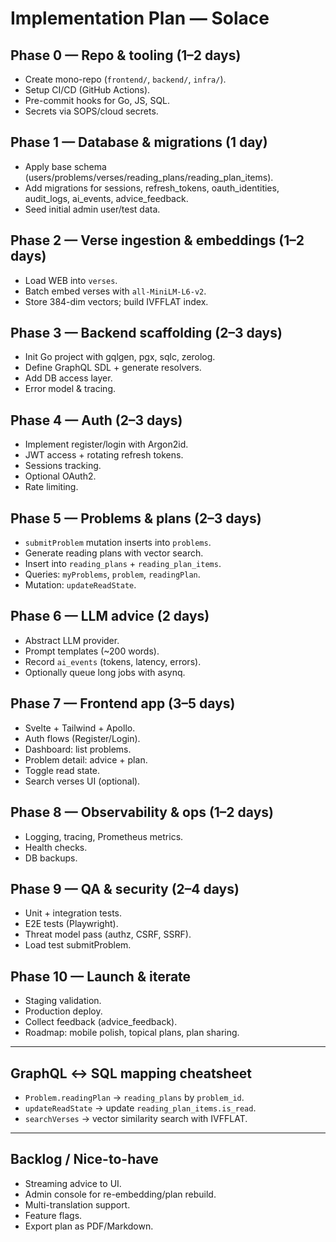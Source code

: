 # Implementation Plan — Solace

## Phase 0 — Repo & tooling (1–2 days)
- Create mono-repo (`frontend/`, `backend/`, `infra/`).  
- Setup CI/CD (GitHub Actions).  
- Pre-commit hooks for Go, JS, SQL.  
- Secrets via SOPS/cloud secrets.

## Phase 1 — Database & migrations (1 day)
- Apply base schema (users/problems/verses/reading_plans/reading_plan_items).  
- Add migrations for sessions, refresh_tokens, oauth_identities, audit_logs, ai_events, advice_feedback.  
- Seed initial admin user/test data.

## Phase 2 — Verse ingestion & embeddings (1–2 days)
- Load WEB into `verses`.  
- Batch embed verses with `all-MiniLM-L6-v2`.  
- Store 384-dim vectors; build IVFFLAT index.

## Phase 3 — Backend scaffolding (2–3 days)
- Init Go project with gqlgen, pgx, sqlc, zerolog.  
- Define GraphQL SDL + generate resolvers.  
- Add DB access layer.  
- Error model & tracing.

## Phase 4 — Auth (2–3 days)
- Implement register/login with Argon2id.  
- JWT access + rotating refresh tokens.  
- Sessions tracking.  
- Optional OAuth2.  
- Rate limiting.

## Phase 5 — Problems & plans (2–3 days)
- `submitProblem` mutation inserts into `problems`.  
- Generate reading plans with vector search.  
- Insert into `reading_plans` + `reading_plan_items`.  
- Queries: `myProblems`, `problem`, `readingPlan`.  
- Mutation: `updateReadState`.

## Phase 6 — LLM advice (2 days)
- Abstract LLM provider.  
- Prompt templates (~200 words).  
- Record `ai_events` (tokens, latency, errors).  
- Optionally queue long jobs with asynq.

## Phase 7 — Frontend app (3–5 days)
- Svelte + Tailwind + Apollo.  
- Auth flows (Register/Login).  
- Dashboard: list problems.  
- Problem detail: advice + plan.  
- Toggle read state.  
- Search verses UI (optional).

## Phase 8 — Observability & ops (1–2 days)
- Logging, tracing, Prometheus metrics.  
- Health checks.  
- DB backups.

## Phase 9 — QA & security (2–4 days)
- Unit + integration tests.  
- E2E tests (Playwright).  
- Threat model pass (authz, CSRF, SSRF).  
- Load test submitProblem.

## Phase 10 — Launch & iterate
- Staging validation.  
- Production deploy.  
- Collect feedback (advice_feedback).  
- Roadmap: mobile polish, topical plans, plan sharing.

---

## GraphQL ↔ SQL mapping cheatsheet
- `Problem.readingPlan` → `reading_plans` by `problem_id`.  
- `updateReadState` → update `reading_plan_items.is_read`.  
- `searchVerses` → vector similarity search with IVFFLAT.

---

## Backlog / Nice-to-have
- Streaming advice to UI.  
- Admin console for re-embedding/plan rebuild.  
- Multi-translation support.  
- Feature flags.  
- Export plan as PDF/Markdown.
